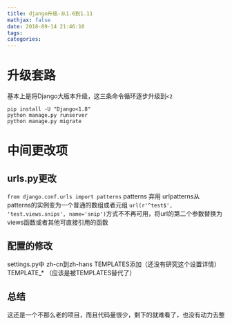 ```yaml
---
title: django升级-从1.6到1.11
mathjax: false
date: 2018-09-14 21:46:10
tags:
categories:
---
```

# 升级套路
基本上是将Django大版本升级，这三条命令循环逐步升级到`<2`
```shell
pip install -U "Django<1.8"
python manage.py runserver
python manage.py migrate
```
# 中间更改项
## urls.py更改
`from django.conf.urls import patterns`
patterns  弃用
urlpatterns从 patterns的实例变为一个普通的数组或者元组
`url(r'^test$', 'test.views.snips', name='snip')`方式不不再可用，将url的第二个参数替换为views函数或者其他可直接引用的函数
## 配置的修改
settings.py中
zh-cn到zh-hans
TEMPLATES添加（还没有研究这个设置详情）
TEMPLATE_* （应该是被TEMPLATES替代了）

## 总结
这还是一个不那么老的项目，而且代码量很少，剩下的就难看了，也没有动力去整